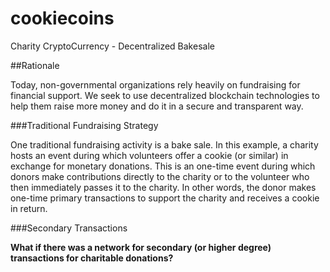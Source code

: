 # cookiecoins
Charity CryptoCurrency - Decentralized Bakesale

##Rationale

Today, non-governmental organizations rely heavily on fundraising for financial support. We seek to use decentralized blockchain technologies to help them raise more money and do it in a secure and transparent way.

###Traditional Fundraising Strategy

One traditional fundraising activity is a bake sale. In this example, a charity hosts an event during which volunteers offer a cookie (or similar) in exchange for monetary donations. This is an one-time event during which donors make contributions directly to the charity or to the volunteer who then immediately passes it to the charity. In other words, the donor makes one-time primary transactions to support the charity and receives a cookie in return.

###Secondary Transactions

**What if there was a network for secondary (or higher degree) transactions for charitable donations?**




